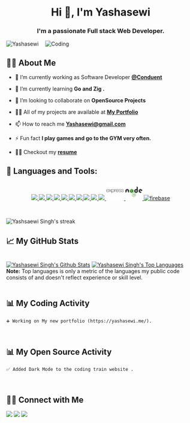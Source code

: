 <h1 align="center">Hi 👋, I'm Yashasewi</h1>

<h3 align="center">I'm a passionate Full stack Web Developer.</h3>

<img align="right" alt="Coding" width="400" src="https://miro.medium.com/max/1272/1*ZSVmWGcc1weENb0ShawWxw.gif">

<p align="left"> <img src="https://komarev.com/ghpvc/?username=Yashasewi&label=Profile%20views&color=0e75b6&style=flat" alt="Yashasewi" /> </p>


## 🙋‍♂️ About Me

- 🔭 I’m currently working as Software Developer **[@Conduent](https://www.conduent.com/)**

- 🌱 I’m currently learning **Go and Zig .**

- 👯 I’m looking to collaborate on **OpenSource Projects**

- 👨‍💻 All of my projects are available at **[My Portfolio](http://yashasewi.me)**

- 📫 How to reach me **Yashasewi@gmail.com**

- ⚡ Fun fact **I play games and go to the GYM very often.**
  
- 👨‍💻 Checkout my **[resume](https://website-resume-nine.vercel.app/)**



## 🚀 Languages and Tools:

<p align="center"> 
    <a href="https://www.java.com" target="_blank"> <img src="https://img.icons8.com/color/48/000000/java-coffee-cup-logo.png" height=58px/> </a>
    <a href="https://www.w3.org/html/" target="_blank"> <img src="https://img.icons8.com/color/48/000000/html-5.png"/> </a> 
    <a href="https://www.w3schools.com/css/" target="_blank"> <img src="https://img.icons8.com/color/48/000000/css3.png"/> </a> 
    <a href="https://www.w3schools.com/js/DEFAULT.asp" target="_blank"> <img src="https://img.icons8.com/color/48/000000/javascript.png"/> </a>
    <a href="https://reactjs.org/" target="_blank"> <img src="https://img.icons8.com/color/48/000000/react-native.png"/> </a>
    <a href="https://www.typescriptlang.org/" target="_blank"> <img src="https://img.icons8.com/color/48/000000/typescript.png"/> </a>
    <a href="https://www.python.org" target="_blank"> <img src="https://img.icons8.com/color/48/000000/python.png"/> </a>
    <a href="https://www.postgresql.org/" target="_blank"> <img src="https://img.icons8.com/color/48/000000/postgreesql.png"/> </a>
    <a href="https://www.mongodb.com/" target="_blank"> <img src="https://img.icons8.com/color/48/000000/mongodb.png"/> </a>
    <a href="https://www.figma.com/" target="_blank"> <img src="https://img.icons8.com/color/48/000000/figma--v1.png"/> </a>
    <a href="https://expressjs.com" target="_blank" rel="noreferrer"> <img src="https://raw.githubusercontent.com/devicons/devicon/master/icons/express/express-original-wordmark.svg" alt="express" height = 48px/>
    </a> 
    <a href="https://nodejs.org" target="_blank" rel="noreferrer"> <img src="https://raw.githubusercontent.com/devicons/devicon/master/icons/nodejs/nodejs-original-wordmark.svg" alt="nodejs" height=45px"/>
    <a href="https://firebase.google.com/" target="_blank" rel="noreferrer"> <img src="https://www.vectorlogo.zone/logos/firebase/firebase-icon.svg" alt="firebase" height=48px/>
    </a>

</p>

<br/>



<p>
        <img title="🔥 Get streak stats for your profile at git.io/streak-stats" alt="Yashsaewi Singh's streak" src="https://github-readme-streak-stats.herokuapp.com/?user=Yashasewi&theme=black-ice&hide_border=true&stroke=0000&background=060A0CD0"/>
</p>

## 📈 My GitHub Stats

<!-- <p align="center"> <img src="https://github-readme-stats.vercel.app/api?username=Yashasewi&show_icons=true&theme=gotham" alt="Yashasewi" /> </p>

<p ><img alt="Rahul Roy's Top Languages" src="https://github-readme-stats.vercel.app/api/top-langs/?username=Yashasewi&langs_count=8&count_private=true&layout=compact&theme=react&hide_border=true&bg_color=0D1117" /></p> -->

  <br/>
    <a href="https://github.com/yashasewi/github-readme-stats"><img alt="Yashasewi Singh's Github Stats" src="https://github-readme-stats.vercel.app/api?username=yashasewi&show_icons=true&count_private=true&theme=react&hide_border=true&bg_color=0D1117" /></a>
  <a href="https://github.com/yashasewi/github-readme-stats"><img alt="Yashasewi Singh's Top Languages" src="https://github-readme-stats.vercel.app/api/top-langs/?username=yashasewi&langs_count=8&count_private=true&layout=compact&theme=react&hide_border=true&bg_color=0D1117" /></a>

  <br/>
  <b>Note:</b> Top languages is only a metric of the languages my public code consists of and doesn't reflect experience or skill level.


<br/>
<br/>

## 📊 My Coding Activity

<!--START_SECTION:waka-->

```markdown
➕ Working on My new portfolio (https://yashasewi.me/). 
```

<!--END_SECTION:waka-->

<br/>

## 📊 My Open Source Activity

```Markdown
✅ Added Dark Mode to the coding train website . 
```
<br/>
<!-- add emoji  -->


## 🙋‍♂️ Connect with Me

<p align="left">

<a href = "https://www.linkedin.com/in/yashasewi
"><img src="https://img.icons8.com/fluent/48/000000/linkedin.png"/></a>
<a href = "mailto:Yashasewi@gmail.com"><img src="https://img.icons8.com/color/344/gmail-new.png" height=48px/></a>
<a href = "https://twitter.com/Yashasewi"><img src="https://img.icons8.com/color/344/twitter--v1.png" height=48px/></a>
</p>

